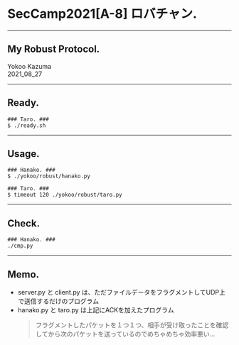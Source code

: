 # SecCamp2021[A-8] ロバチャン.

---
## My Robust Protocol.
Yokoo Kazuma  
2021_08_27  

---
## Ready. 
~~~
### Taro. ###
$ ./ready.sh
~~~

---
## Usage. 
~~~
### Hanako. ###
$ ./yokoo/robust/hanako.py

### Taro. ###
$ timeout 120 ./yokoo/robust/taro.py
~~~

---
## Check. 
~~~
### Hanako. ###
./cmp.py
~~~

---
## Memo.
* server.py と client.py は、ただファイルデータをフラグメントしてUDP上で送信するだけのプログラム  
* hanako.py と taro.py は上記にACKを加えたプログラム  
  > フラグメントしたパケットを１つ１つ、相手が受け取ったことを確認してから次のパケットを送っているのでめちゃめちゃ効率悪い...  

